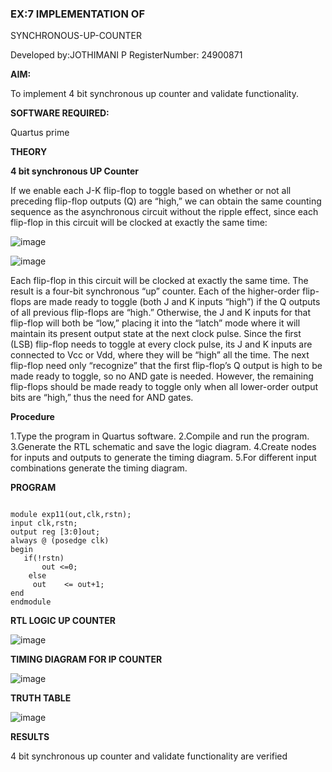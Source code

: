 ### EX:7 IMPLEMENTATION OF 
 SYNCHRONOUS-UP-COUNTER

Developed by:JOTHIMANI P
RegisterNumber: 24900871

**AIM:**

To implement 4 bit synchronous up counter and validate functionality.

**SOFTWARE REQUIRED:**

Quartus prime

**THEORY**

**4 bit synchronous UP Counter**

If we enable each J-K flip-flop to toggle based on whether or not all preceding flip-flop outputs (Q) are “high,” we can obtain the same counting sequence as the asynchronous circuit without the ripple effect, since each flip-flop in this circuit will be clocked at exactly the same time:

![image](https://github.com/naavaneetha/SYNCHRONOUS-UP-COUNTER/assets/154305477/d5db3fa0-e413-404c-b80e-b2f39d82e7e8)


![image](https://github.com/naavaneetha/SYNCHRONOUS-UP-COUNTER/assets/154305477/52cb61eb-d04b-442d-810c-31185a68410b)

Each flip-flop in this circuit will be clocked at exactly the same time.
The result is a four-bit synchronous “up” counter. Each of the higher-order flip-flops are made ready to toggle (both J and K inputs “high”) if the Q outputs of all previous flip-flops are “high.”
Otherwise, the J and K inputs for that flip-flop will both be “low,” placing it into the “latch” mode where it will maintain its present output state at the next clock pulse.
Since the first (LSB) flip-flop needs to toggle at every clock pulse, its J and K inputs are connected to Vcc or Vdd, where they will be “high” all the time.
The next flip-flop need only “recognize” that the first flip-flop’s Q output is high to be made ready to toggle, so no AND gate is needed.
However, the remaining flip-flops should be made ready to toggle only when all lower-order output bits are “high,” thus the need for AND gates.

**Procedure**

1.Type the program in Quartus software.
2.Compile and run the program.
3.Generate the RTL schematic and save the logic diagram.
4.Create nodes for inputs and outputs to generate the timing diagram.
5.For different input combinations generate the timing diagram.

**PROGRAM**

```

module exp11(out,clk,rstn);
input clk,rstn;
output reg [3:0]out;
always @ (posedge clk)
begin  
   if(!rstn)
	   out <=0;
	else
     out	<= out+1;
end
endmodule

```




**RTL LOGIC UP COUNTER**

![image](https://github.com/user-attachments/assets/8dfc76c3-cc54-4b91-b6ba-cd764a1d975e)


**TIMING DIAGRAM FOR IP COUNTER**

![image](https://github.com/user-attachments/assets/8bd9f87e-8a33-40f5-9d54-fc6022e39cba)


**TRUTH TABLE**

![image](https://github.com/user-attachments/assets/3ab4844b-0234-4545-9b02-963f3e29433e)


**RESULTS**

4 bit synchronous up counter and validate functionality are verified
